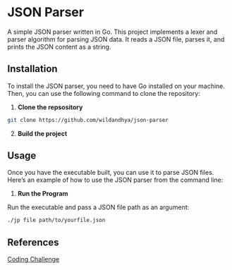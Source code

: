# JSON Parser

A simple JSON parser written in Go. This project implements a lexer and parser algorithm for parsing JSON data. It reads a JSON file, parses it, and prints the JSON content as a string.

## Installation

To install the JSON parser, you need to have Go installed on your machine. Then, you can use the following command to clone the repository:

1. **Clone the repsository**

```sh
git clone https://github.com/wildandhya/json-parser
```
2. **Build the project**

## Usage
Once you have the executable built, you can use it to parse JSON files. Here’s an example of how to use the JSON parser from the command line:

1. **Run the Program**

Run the executable and pass a JSON file path as an argument:
```sh
./jp file path/to/yourfile.json
```

## References
[Coding Challenge](https://codingchallenges.fyi/challenges/challenge-json-parser)